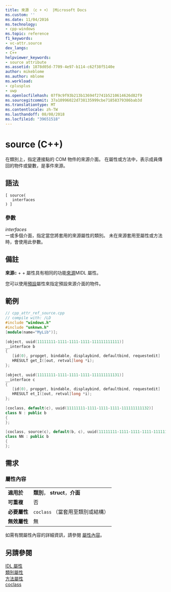 ```yaml
---
title: 來源 （c + +） |Microsoft Docs
ms.custom: ''
ms.date: 11/04/2016
ms.technology:
- cpp-windows
ms.topic: reference
f1_keywords:
- vc-attr.source
dev_langs:
- C++
helpviewer_keywords:
- source attribute
ms.assetid: 1878d05d-7709-4e97-b114-c62f38f5140e
author: mikeblome
ms.author: mblome
ms.workload:
- cplusplus
- uwp
ms.openlocfilehash: 07f9c9f93b213b13694f2741b5210614626d82f9
ms.sourcegitcommit: 37a10996022d738135999cbe71858379386bab3d
ms.translationtype: MT
ms.contentlocale: zh-TW
ms.lasthandoff: 08/08/2018
ms.locfileid: "39651518"
---
```

# <a name="source-c"></a>source (C++)
在類別上，指定連接點的 COM 物件的來源介面。 在屬性或方法中，表示成員傳回的物件或變數，是事件來源。  
  
## <a name="syntax"></a>語法  
  
```  
[ source(  
   interfaces  
) ]  
```  
  
### <a name="parameters"></a>參數  
 *interfaces*  
 一或多個介面，指定當您將套用的來源屬性的類別。 未在來源套用至屬性或方法時，會使用此參數。  
  
## <a name="remarks"></a>備註  
 **來源**c + + 屬性具有相同的功能[來源](http://msdn.microsoft.com/library/windows/desktop/aa367166)MIDL 屬性。  
  
 您可以使用[預設](../windows/default-cpp.md)屬性來指定預設來源介面的物件。  
  
## <a name="example"></a>範例  
  
```cpp  
// cpp_attr_ref_source.cpp  
// compile with: /LD  
#include "windows.h"  
#include "unknwn.h"  
[module(name="MyLib")];  
  
[object, uuid(11111111-1111-1111-1111-111111111111)]  
__interface b  
{  
   [id(0), propget, bindable, displaybind, defaultbind, requestedit]  
   HRESULT get_I([out, retval]long *i);  
};  
  
[object, uuid(11111111-1111-1111-1111-111111111131)]  
__interface c  
{  
   [id(0), propget, bindable, displaybind, defaultbind, requestedit]   
   HRESULT et_I([out, retval]long *i);  
};  
  
[coclass, default(c), uuid(11111111-1111-1111-1111-111111111132)]  
class N : public b  
{  
};  
  
[coclass, source(c), default(b, c), uuid(11111111-1111-1111-1111-111111111133)]  
class NN : public b  
{  
};  
```  
  
## <a name="requirements"></a>需求  
  
### <a name="attribute-context"></a>屬性內容  
  
|||  
|-|-|  
|**適用於**|**類別**， **struct**，**介面**|  
|**可重複**|否|  
|**必要屬性**|`coclass` （當套用至類別或結構）|  
|**無效屬性**|無|  
  
 如需有關屬性內容的詳細資訊，請參閱 [屬性內容](../windows/attribute-contexts.md)。  
  
## <a name="see-also"></a>另請參閱  
 [IDL 屬性](../windows/idl-attributes.md)   
 [類別屬性](../windows/class-attributes.md)   
 [方法屬性](../windows/method-attributes.md)   
 [coclass](../windows/coclass.md)   
